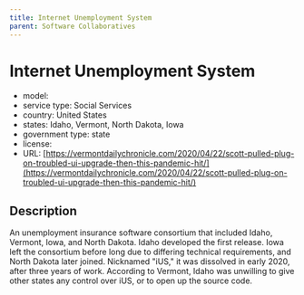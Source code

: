 ```yaml
---
title: Internet Unemployment System
parent: Software Collaboratives
---
```


# Internet Unemployment System

- model: 
- service type: Social Services
- country: United States
- states: Idaho, Vermont, North Dakota, Iowa
- government type: state
- license: 
- URL: [https://vermontdailychronicle.com/2020/04/22/scott-pulled-plug-on-troubled-ui-upgrade-then-this-pandemic-hit/](https://vermontdailychronicle.com/2020/04/22/scott-pulled-plug-on-troubled-ui-upgrade-then-this-pandemic-hit/)

## Description
An unemployment insurance software consortium that included Idaho, Vermont, Iowa, and North Dakota. Idaho developed the first release. Iowa left the consortium before long due to differing technical requirements, and North Dakota later joined. Nicknamed "iUS," it was dissolved in early 2020, after three years of work. According to Vermont, Idaho was unwilling to give other states any control over iUS, or to open up the source code.
